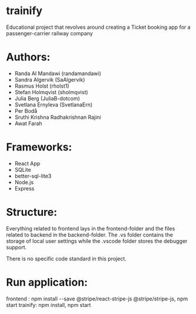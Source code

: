 # trainify
Educational project that revolves around creating a Ticket booking app for a passenger-carrier railway company

# Authors:

* Randa Al Mandawi (randamandawi)
* Sandra Algervik (SaAlgervik)
* Rasmus Holst (rholst1)
* Stefan Holmqvist (sholmqvist)
* Julia Berg (JuliaB-dotcom)
* Svetlana Ernyleva (SvetlanaErn)
* Per Bodå
* Sruthi Krishna Radhakrishnan Rajini
* Awat Farah

# Frameworks:

* React App
* SQLite
* better-sql-lite3
* Node.js
* Express 

# Structure:

Everything related to frontend lays in the frontend-folder and the files related to backend in the backend-folder. 
The .vs folder contains the storage of local user settings while the .vscode folder stores the debugger support. 

There is no specific code standard in this project.


# Run application:
 
frontend : npm install --save @stripe/react-stripe-js @stripe/stripe-js, npm start
trainify: npm install, npm start


